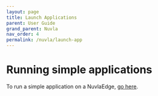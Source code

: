 ```yaml
---
layout: page
title: Launch Applications
parent: User Guide
grand_parent: Nuvla
nav_order: 4
permalink: /nuvla/launch-app
---
```


# Running simple applications

To run a simple application on a NuvlaEdge, [go here](/tutorials/deploying-apps/first-app/).
